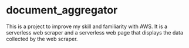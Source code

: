 # document_aggregator
This is a project to improve my skill and familiarity with AWS.  It is a serverless web scraper and a serverless web page that displays the data collected by the web scraper.
